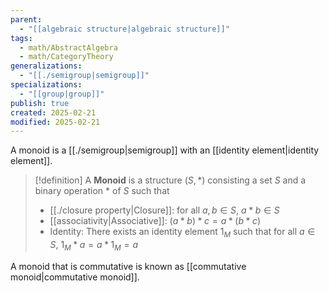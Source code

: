 ```yaml
---
parent:
  - "[[algebraic structure|algebraic structure]]"
tags:
  - math/AbstractAlgebra
  - math/CategoryTheory
generalizations:
  - "[[./semigroup|semigroup]]"
specializations:
  - "[[group|group]]"
publish: true
created: 2025-02-21
modified: 2025-02-21
---
```

A monoid is a [[./semigroup|semigroup]] with an [[identity element|identity element]].

> [!definition]
> A **Monoid** is a structure $(S, *)$ consisting a set $S$ and a binary operation $*$ of $S$ such that
>  - [[./closure property|Closure]]: for all $a, b \in S$, $a * b \in S$
>  - [[associativity|Associative]]: $(a * b) * c = a * (b * c)$
>  - Identity: There exists an identity element $1_M$ such that for all $a \in S$, $1_M * a = a * 1_M = a$

A monoid that is commutative is known as [[commutative monoid|commutative monoid]].
